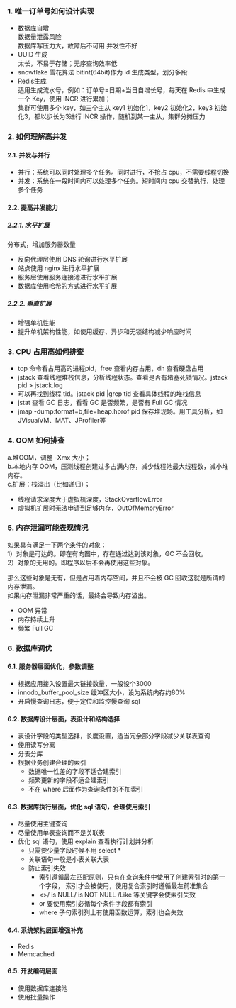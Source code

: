 
### 1. 唯一订单号如何设计实现
- 数据库自增  
    数据量泄露风险  
    数据库写压力大，故障后不可用
    并发性不好
- UUID 生成  
    太长，不易于存储；无序查询效率低
- snowflake 雪花算法
    bitint(64bit)作为 id 生成类型，划分多段
- Redis生成  
    适用生成流水号，例如：订单号=日期+当日自增长号，每天在 Redis 中生成一个 Key，使用 INCR 进行累加；  
    集群可使用多个 key，如三个主从 key1 初始化1，key2 初始化2，key3 初始化3，都以步长为3进行 INCR 操作，随机到某一主从，集群分摊压力

### 2. 如何理解高并发

#### 2.1. 并发与并行
- 并行：系统可以同时处理多个任务。同时进行，不抢占 cpu，不需要线程切换
- 并发：系统在一段时间内可以处理多个任务。短时间内 cpu 交替执行，处理多个任务

#### 2.2. 提高并发能力
##### 2.2.1. 水平扩展
分布式，增加服务器数量  
- 反向代理层使用 DNS 轮询进行水平扩展
- 站点使用 nginx 进行水平扩展
- 服务层使用服务连接池进行水平扩展
- 数据库使用哈希的方式进行水平扩展

##### 2.2.2. 垂直扩展
- 增强单机性能
- 提升单机架构性能，如使用缓存、异步和无锁结构减少响应时间

### 3. CPU 占用高如何排查

- top 命令看占用高的进程pid，free 查看内存占用，dh 查看硬盘占用
- jstack 查看线程堆栈信息，分析线程状态。查看是否有堵塞死锁情况。jstack pid > jstack.log
- 可以再找到线程 tid。jstack pid |grep tid 查看具体线程的堆栈信息
- jstat 查看 GC 日志，看看 GC 是否频繁，是否有 Full GC 情况
- jmap -dump:format=b,file=heap.hprof pid 保存堆现场。用工具分析，如 JVisualVM、MAT、JProfiler等

### 4. OOM 如何排查

a.堆OOM，调整 -Xmx 大小；  
b.本地内存 OOM，压测线程创建过多占满内存，减少线程池最大线程数，减小堆内存。  
c.扩展：栈溢出（比如递归）；  
- 线程请求深度大于虚拟机深度，StackOverflowError
- 虚拟机扩展时无法申请到足够内存，OutOfMemoryError

### 5. 内存泄漏可能表现情况

如果具有满足一下两个条件的对象：  
1）对象是可达的。即在有向图中，存在通过达到该对象，GC 不会回收。  
2）对象的无用的。即程序以后不会再使用这些对象。  

那么这些对象是无有，但是占用着内存空间，并且不会被 GC 回收这就是所谓的内存泄漏。  
如果内存泄漏非常严重的话，最终会导致内存溢出。
- OOM 异常
- 内存持续上升
- 频繁 Full GC

### 6. 数据库调优

#### 6.1. 服务器层面优化，参数调整
- 根据应用接入设置最大链接数量，一般设个3000
- innodb_buffer_pool_size 缓冲区大小，设为系统内存约80%
- 开启慢查询日志，便于定位和监控慢查询 sql

#### 6.2. 数据库设计层面，表设计和结构选择
- 表设计字段的类型选择，长度设置，适当冗余部分字段减少关联表查询
- 使用读写分离
- 分表分库
- 根据业务创建合理的索引
    - 数据唯一性差的字段不适合建索引
    - 频繁更新的字段不适合建索引
    - 不在 where 后面作为查询条件的不加索引

#### 6.3. 数据库执行层面，优化 sql 语句，合理使用索引
- 尽量使用主键查询
- 尽量使用单表查询而不是关联表
- 优化 sql 语句，使用 explain 查看执行计划并分析
    - 只需要少量字段时候不用 select *
    - 关联语句一般是小表关联大表
    - 防止索引失效
        - 索引遵循最左匹配原则，只有在查询条件中使用了创建索引时的第一个字段，
        索引才会被使用，使用复合索引时遵循最左前准集合
        - <>/ is NULL/ is NOT NULL /Like 等关键字会使索引失效
        - or 要使用索引必循每个条件字段都有索引
        - where 子句索引列上有使用函数运算，索引也会失效

#### 6.4. 系统架构层面增强补充
- Redis
- Memcached

#### 6.5. 开发编码层面
- 使用数据库连接池
- 使用批量操作
